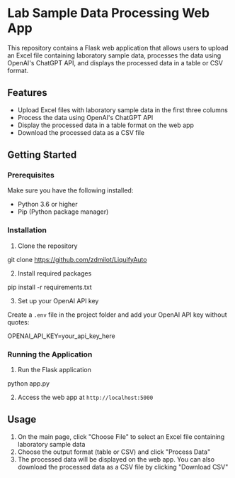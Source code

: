 # Lab Sample Data Processing Web App

This repository contains a Flask web application that allows users to upload an Excel file containing laboratory sample data, processes the data using OpenAI's ChatGPT API, and displays the processed data in a table or CSV format.

## Features

- Upload Excel files with laboratory sample data in the first three columns
- Process the data using OpenAI's ChatGPT API
- Display the processed data in a table format on the web app
- Download the processed data as a CSV file

## Getting Started

### Prerequisites

Make sure you have the following installed:

- Python 3.6 or higher
- Pip (Python package manager)

### Installation

1. Clone the repository

git clone https://github.com/zdmilot/LiquifyAuto

2. Install required packages

pip install -r requirements.txt

3. Set up your OpenAI API key

Create a `.env` file in the project folder and add your OpenAI API key without quotes:

OPENAI_API_KEY=your_api_key_here


### Running the Application

1. Run the Flask application

python app.py


2. Access the web app at `http://localhost:5000`

## Usage

1. On the main page, click "Choose File" to select an Excel file containing laboratory sample data
2. Choose the output format (table or CSV) and click "Process Data"
3. The processed data will be displayed on the web app. You can also download the processed data as a CSV file by clicking "Download CSV"

